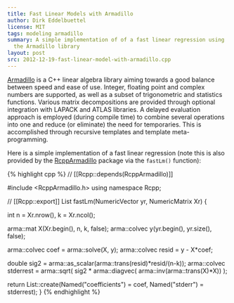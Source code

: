 ```yaml
---
title: Fast Linear Models with Armadillo
author: Dirk Eddelbuettel
license: MIT
tags: modeling armadillo 
summary: A simple implementation of of a fast linear regression using
  the Armadillo library
layout: post
src: 2012-12-19-fast-linear-model-with-armadillo.cpp
---
```

[Armadillo](http://arma.sourceforge.net/) is a C++ linear algebra library 
aiming towards a good balance between speed and ease of use. Integer, 
floating point and complex numbers are supported, as well as a subset of 
trigonometric and statistics functions. Various matrix decompositions are 
provided through optional integration with LAPACK and ATLAS libraries. A 
delayed evaluation approach is employed (during compile time) to combine 
several operations into one and reduce (or eliminate) the need for 
temporaries. This is accomplished through recursive templates and template 
meta-programming.

Here is a simple implementation of a fast linear regression (note this is 
also provided by the
[RcppArmadillo](http://cran.r-project.org/web/packages/RcppArmadillo/)
package via the `fastLm()` function):



{% highlight cpp %}
// [[Rcpp::depends(RcppArmadillo)]]

#include <RcppArmadillo.h>
using namespace Rcpp;

// [[Rcpp::export]]
List fastLm(NumericVector yr, NumericMatrix Xr) {

   int n = Xr.nrow(), k = Xr.ncol();
   
   arma::mat X(Xr.begin(), n, k, false); 
   arma::colvec y(yr.begin(), yr.size(), false);
   
   arma::colvec coef = arma::solve(X, y); 
   arma::colvec resid = y - X*coef; 
   
   double sig2 = arma::as_scalar(arma::trans(resid)*resid/(n-k));
   arma::colvec stderrest = arma::sqrt(
       sig2 * arma::diagvec( arma::inv(arma::trans(X)*X)) );
   
   return List::create(Named("coefficients") = coef,
                       Named("stderr")       = stderrest);
}
{% endhighlight %}

